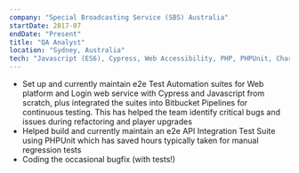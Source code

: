 ```yaml
---
company: "Special Broadcasting Service (SBS) Australia"
startDate: 2017-07 
endDate: "Present"
title: "QA Analyst"
location: "Sydney, Australia"
tech: "Javascript (ES6), Cypress, Web Accessibility, PHP, PHPUnit, CharlesProxy, Wireshark, React"
---
```

- Set up and currently maintain e2e Test Automation suites for Web platform and Login web service with Cypress and Javascript from scratch, plus integrated the suites into Bitbucket Pipelines for continuous testing. This has helped the team identify critical bugs and issues during refactoring and player upgrades
- Helped build and currently maintain an e2e API Integration Test Suite using PHPUnit which has saved hours typically taken for manual regression tests
- Coding the occasional bugfix (with tests!)